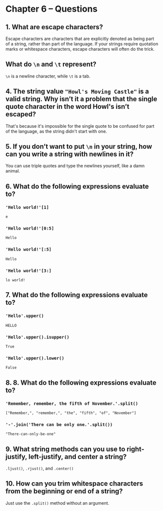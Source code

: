 # Chapter 6 – Questions

## 1. What are escape characters?

Escape characters are characters that are explicitly denoted as being part of a string, rather than part of the
language. If your strings require quotation marks or whitespace characters, escape characters will often do the trick.

## What do `\n` and `\t` represent?

`\n` is a newline character, while `\t` is a tab.

## 4. The string value `"Howl's Moving Castle"` is a valid string. Why isn’t it a problem that the single quote character in the word Howl's isn’t escaped?

That's because it's impossible for the single quote to be confused for part of the language, as the string didn't start
with one.

## 5. If you don’t want to put `\n` in your string, how can you write a string with newlines in it?

You can use triple quotes and type the newlines yourself, like a damn animal.

## 6. What do the following expressions evaluate to?

### `'Hello world!'[1]`

`e`

### `'Hello world!'[0:5]`

`Hello`

### `'Hello world!'[:5]`

`Hello`

### `'Hello world!'[3:]`

`lo world!`

## 7. What do the following expressions evaluate to?

### `'Hello'.upper()`

`HELLO`

### `'Hello'.upper().isupper()`

`True`

### `'Hello'.upper().lower()`

`False`

## 8. 8. What do the following expressions evaluate to?

### `'Remember, remember, the fifth of November.'.split()`

`["Remember,", "remember,", "the", "fifth", "of", "November"]`

### `'-'.join('There can be only one.'.split())`

`"There-can-only-be-one"`

## 9. What string methods can you use to right-justify, left-justify, and center a string?

`.ljust()`, `.rjust()`, and `.center()`

## 10. How can you trim whitespace characters from the beginning or end of a string?

Just use the `.split()` method without an argument.
